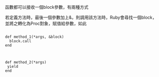 函數都可以接收一個block參數，有兩種方式


若定義方法時，最後一個參數加上&，則調用該方法時，Ruby會尋找一個block，並將之轉化為Proc對象，賦值給參數，如此
```

def method_1(*args, &block)
  block.call
end



def method_2(*args)
 yield
end




```